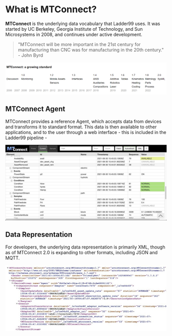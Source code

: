 # What is MTConnect?

**MTConnect** is the underlying data vocabulary that Ladder99 uses. It was started by UC Berkeley, Georgia Institute of Technology, and Sun Microsystems in 2008, and continues under active development. 

> "MTConnect will be more important in the 21st century for manufacturing than CNC was for manufacturing in the 20th century." - John Byrd

![](_images/mtconnect-timeline.png)


## MTConnect Agent

MTConnect provides a reference Agent, which accepts data from devices and transforms it to standard format. This data is then available to other applications, and to the user through a web interface - this is included in the Ladder99 pipeline -

![](_images/agent-html_1200.jpg)


## Data Representation

For developers, the underlying data representation is primarily XML, though as of MTConnect 2.0 is expanding to other formats, including JSON and MQTT. 

![](_images/agent-xml.jpg)

